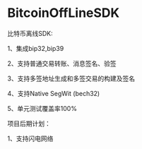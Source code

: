 # BitcoinOffLineSDK
比特币离线SDK:

1、集成bip32,bip39

2、支持普通交易转账、消息签名、验签

3、支持多签地址生成和多签交易的构建及签名

4、支持Native SegWit (bech32)

5、单元测试覆盖率100%

项目后期计划：

1、支持闪电网络


